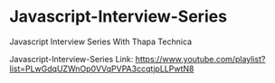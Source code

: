 # Javascript-Interview-Series
Javascript Interview Series With Thapa Technica

Javascript-Interview-Series Link: https://www.youtube.com/playlist?list=PLwGdqUZWnOp0VVqPVPA3ccqtjpLLPwtN8
